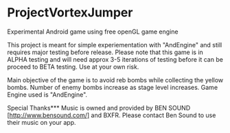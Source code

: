 # ProjectVortexJumper
Experimental Android game using free openGL game engine

This project is meant for simple experiementation with "AndEngine" and still requires major testing before release. Please note that this game is in ALPHA testing and will need approx 3-5 iterations of testing before it can be proceed to BETA testing. Use at your own risk.

Main objective of the game is to avoid reb bombs while collecting the yellow bombs. Number of enemy bombs increase as stage level increases. Game Engine used is "AndEngine". 



Special Thanks***
Music is owned and provided by BEN SOUND [http://www.bensound.com/] and BXFR. 
Please contact Ben Sound to use their music on your app. 
